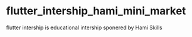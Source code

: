 # flutter_intership_hami_mini_market
flutter  intership is educational intership sponered by  Hami Skills
